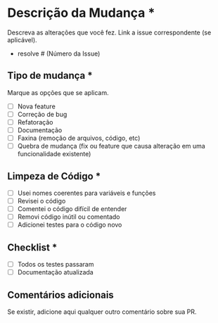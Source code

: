 # Descrição da Mudança *

Descreva as alterações que você fez.
Link a issue correspondente (se aplicável).

- resolve # (Número da Issue)

## Tipo de mudança *

Marque as opções que se aplicam.

- [ ] Nova feature
- [ ] Correção de bug
- [ ] Refatoração
- [ ] Documentação
- [ ] Faxina (remoção de arquivos, código, etc)
- [ ] Quebra de mudança (fix ou feature que causa alteração em uma funcionalidade existente)

## Limpeza de Código *

- [ ] Usei nomes coerentes para variáveis e funções
- [ ] Revisei o código
- [ ] Comentei o código difícil de entender
- [ ] Removi código inútil ou comentado
- [ ] Adicionei testes para o código novo

## Checklist *

- [ ] Todos os testes passaram
- [ ] Documentação atualizada

## Comentários adicionais

Se existir, adicione aqui qualquer outro comentário sobre sua PR.
